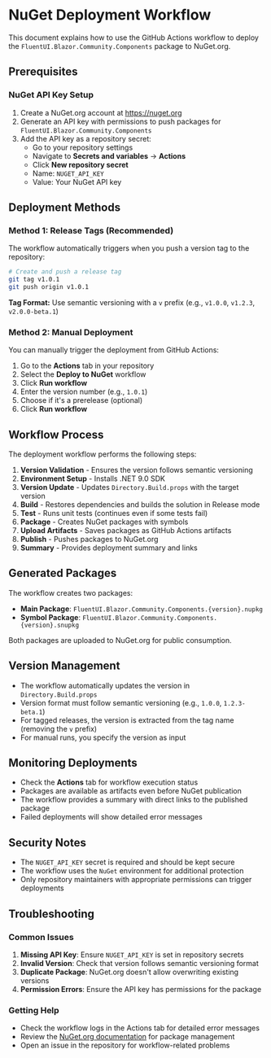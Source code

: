 # NuGet Deployment Workflow

This document explains how to use the GitHub Actions workflow to deploy the `FluentUI.Blazor.Community.Components` package to NuGet.org.

## Prerequisites

### NuGet API Key Setup

1. Create a NuGet.org account at https://nuget.org
2. Generate an API key with permissions to push packages for `FluentUI.Blazor.Community.Components`
3. Add the API key as a repository secret:
   - Go to your repository settings
   - Navigate to **Secrets and variables** → **Actions**
   - Click **New repository secret**
   - Name: `NUGET_API_KEY`
   - Value: Your NuGet API key

## Deployment Methods

### Method 1: Release Tags (Recommended)

The workflow automatically triggers when you push a version tag to the repository:

```bash
# Create and push a release tag
git tag v1.0.1
git push origin v1.0.1
```

**Tag Format:** Use semantic versioning with a `v` prefix (e.g., `v1.0.0`, `v1.2.3`, `v2.0.0-beta.1`)

### Method 2: Manual Deployment

You can manually trigger the deployment from GitHub Actions:

1. Go to the **Actions** tab in your repository
2. Select the **Deploy to NuGet** workflow
3. Click **Run workflow**
4. Enter the version number (e.g., `1.0.1`)
5. Choose if it's a prerelease (optional)
6. Click **Run workflow**

## Workflow Process

The deployment workflow performs the following steps:

1. **Version Validation** - Ensures the version follows semantic versioning
2. **Environment Setup** - Installs .NET 9.0 SDK
3. **Version Update** - Updates `Directory.Build.props` with the target version
4. **Build** - Restores dependencies and builds the solution in Release mode
5. **Test** - Runs unit tests (continues even if some tests fail)
6. **Package** - Creates NuGet packages with symbols
7. **Upload Artifacts** - Saves packages as GitHub Actions artifacts
8. **Publish** - Pushes packages to NuGet.org
9. **Summary** - Provides deployment summary and links

## Generated Packages

The workflow creates two packages:

- **Main Package**: `FluentUI.Blazor.Community.Components.{version}.nupkg`
- **Symbol Package**: `FluentUI.Blazor.Community.Components.{version}.snupkg`

Both packages are uploaded to NuGet.org for public consumption.

## Version Management

- The workflow automatically updates the version in `Directory.Build.props`
- Version format must follow semantic versioning (e.g., `1.0.0`, `1.2.3-beta.1`)
- For tagged releases, the version is extracted from the tag name (removing the `v` prefix)
- For manual runs, you specify the version as input

## Monitoring Deployments

- Check the **Actions** tab for workflow execution status
- Packages are available as artifacts even before NuGet publication
- The workflow provides a summary with direct links to the published package
- Failed deployments will show detailed error messages

## Security Notes

- The `NUGET_API_KEY` secret is required and should be kept secure
- The workflow uses the `NuGet` environment for additional protection
- Only repository maintainers with appropriate permissions can trigger deployments

## Troubleshooting

### Common Issues

1. **Missing API Key**: Ensure `NUGET_API_KEY` is set in repository secrets
2. **Invalid Version**: Check that version follows semantic versioning format
3. **Duplicate Package**: NuGet.org doesn't allow overwriting existing versions
4. **Permission Errors**: Ensure the API key has permissions for the package

### Getting Help

- Check the workflow logs in the Actions tab for detailed error messages
- Review the [NuGet.org documentation](https://docs.microsoft.com/en-us/nuget/) for package management
- Open an issue in the repository for workflow-related problems